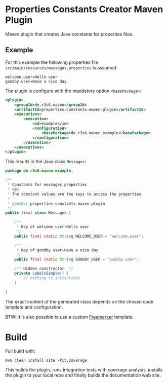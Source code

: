 
# Properties Constants Creator Maven Plugin

Maven plugin that creates Java constants for properties files.

## Example

For this example the following properties file
`src/main/resources/messages.properties` is assumed.

```
welcome.user=Hello user
goodby.user=Have a nice day
```

The plugin is configure with the mandatory option `<basePackage>`:

```xml
<plugin>
    <groupId>de.r3s6.maven</groupId>
    <artifactId>properties-constants-maven-plugin</artifactId>
    <executions>
        <execution>
            <id>example</id>
            <configuration>
                <basePackage>de.r3s6.maven.example</basePackage>
            </configuration>
        </execution>
    </executions>
</plugin>
```

This results in the Java class `Messages`:

```java
package de.r3s6.maven.example;

/**
 * Constants for messages.properties
 * <p>
 * The constant values are the keys to access the properties.
 *
 * @author properties-constants-maven-plugin
 */
public final class Messages {

    /**
     * Key of welcome.user=Hello user
     */
    public final static String WELCOME_USER = "welcome.user";

    /**
     * Key of goodby.user=Have a nice day
     */
    public final static String GOODBY_USER = "goodby.user";

    /** Hidden constructor. */
    private LabelsSimple() {
        // nothing to instantiate
    }

}
```

The exact content of the generated class depends on the chosen code template
and configuration.

BTW: It is also possible to use a custom [Freemarker] template.

# Build

Full build with:
```
mvn clean install site -Pit,coverage
```
This builds the plugin, runs integration tests with coverage analysis,
installs  the plugin to your local repo and finally builds the documentation
web site.

[Freemarker]: https://freemarker.apache.org/

